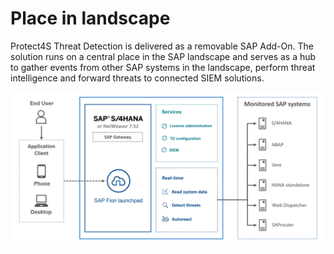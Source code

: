 # Place in landscape

Protect4S Threat Detection is delivered as a removable SAP Add-On. The solution runs on a central place in the SAP landscape and serves as a hub to gather events from other SAP systems in the landscape, perform threat intelligence and forward threats to connected SIEM solutions.



![Protect4S Threat Detection architecture](<../../.gitbook/assets/image (61).png>)

